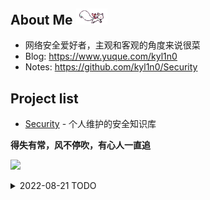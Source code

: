## About Me <img src=@attachment/images/kyubey.gif style=width:50px>
- 网络安全爱好者，主观和客观的角度来说很菜
- Blog: https://www.yuque.com/kyl1n0
- Notes: https://github.com/kyl1n0/Security


## Project list
- [Security](https://github.com/kyl1n0/Security) - 个人维护的安全知识库

<!-- ![Visitor Count](https://profile-counter.glitch.me/kyl1n0/count.svg) -->

**得失有常，风不停吹，有心人一直追**

![](https://raw.githubusercontent.com/kyl1n0/kyl1n0/output/github-contribution-grid-snake.svg)

<details>
<summary>2022-08-21 TODO</summary>

- Web安全 
  - [ ] 信息收集
  - [ ] 逻辑漏洞

</details>
